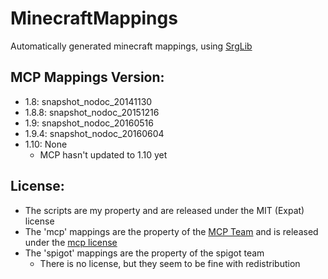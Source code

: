 MinecraftMappings
=================
Automatically generated minecraft mappings, using [SrgLib](https://github.com/ProjectTestificate/SrgLib)

## MCP Mappings Version:
- 1.8: snapshot_nodoc_20141130
- 1.8.8: snapshot_nodoc_20151216
- 1.9: snapshot_nodoc_20160516
- 1.9.4: snapshot_nodoc_20160604
- 1.10: None
  - MCP hasn't updated to 1.10 yet

## License:
- The scripts are my property and are released under the MIT (Expat) license
- The 'mcp' mappings are the property of the [MCP Team](http://modcoderpack.com/) and is released under the [mcp license](MCP-LICENSE)
- The 'spigot' mappings are the property of the spigot team
  - There is no license, but they seem to be fine with redistribution
